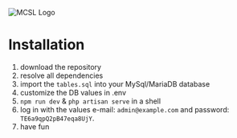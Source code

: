 ![MCSL Logo](public/MCSL.jpg)
# Installation
1. download the repository
2. resolve all dependencies
3. import the `tables.sql` into your MySql/MariaDB database
4. customize the DB values in .env
5. `npm run dev` & `php artisan serve` in a shell
6. log in with the values e-mail: `admin@example.com` and password: `TE6a9qpQ2pB47eqa8UjY`.
7. have fun
